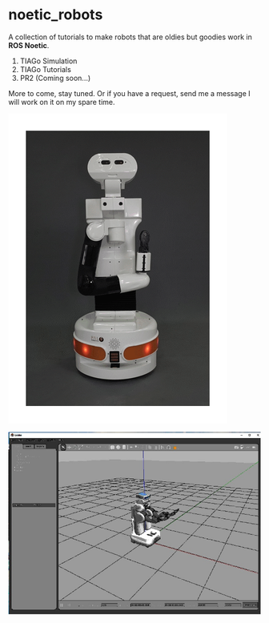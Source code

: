 # noetic_robots

A collection of tutorials to make robots that are oldies but goodies work in **ROS Noetic**.

1. TIAGo Simulation
2. TIAGo Tutorials
3. PR2 (Coming soon...)

More to come, stay tuned. Or if you have a request, send me a message I will work on it on my spare time.

![Image](https://github.com/robogeekcanada/noetic_robots/blob/main/images/TIAGo_animation_v3.gif)

![image](https://github.com/robogeekcanada/noetic_robots/blob/main/images/pr2_simulation.jpg)
